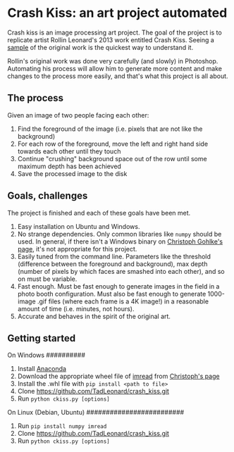 Crash Kiss: an art project automated
====================================
Crash kiss is an image processing art project. The goal of the project is to replicate artist Rollin Leonard's 2013 work entitled Crash Kiss. Seeing a [sample](http://rollinleonard.com/projects/2013/crashKiss-guthrieEllis/) of the original work is the quickest way to understand it.

Rollin's original work was done very carefully (and slowly) in Photoshop. Automating his process will allow him to generate more content and make changes to the process more easily, and that's what this project is all about.

The process
-----------
Given an image of two people facing each other:

1. Find the foreground of the image (i.e. pixels that are not like the background)
2. For each row of the foreground, move the left and right hand side towards each other until they touch
3. Continue "crushing" background space out of the row until some maximum depth has been achieved
4. Save the processed image to the disk

Goals, challenges
-----------------
The project is finished and each of these goals have been met.

1. Easy installation on Ubuntu and Windows.
2. No strange dependencies. Only common libraries like `numpy` should be used. In general, if there isn't a Windows binary on [Christoph Gohlke's page](http://www.lfd.uci.edu/~gohlke/pythonlibs/), it's not appropriate for this project.
3. Easily tuned from the command line. Parameters like the threshold (difference between the foreground and background), max depth (number of pixels by which faces are smashed into each other), and so on must be variable.
4. Fast enough. Must be fast enough to generate images in the field in a photo booth configuration. Must also be fast enough to generate 1000-image .gif files (where each frame is a 4K image!) in a reasonable amount of time (i.e. minutes, not hours).
5. Accurate and behaves in the spirit of the original art.

Getting started
---------------

On Windows
##########
1. Install [Anaconda](https://store.continuum.io/cshop/anaconda/)
2. Download the appropriate wheel file of [imread](https://github.com/luispedro/imread) from [Christoph's page](http://www.lfd.uci.edu/~gohlke/pythonlibs/#imread)
3. Install the .whl file with `pip install <path to file>`
4. Clone https://github.com/TadLeonard/crash_kiss.git
5. Run `python ckiss.py [options]`

On Linux (Debian, Ubuntu)
#########################
1. Run `pip install numpy imread`
2. Clone https://github.com/TadLeonard/crash_kiss.git
3. Run `python ckiss.py [options]`

